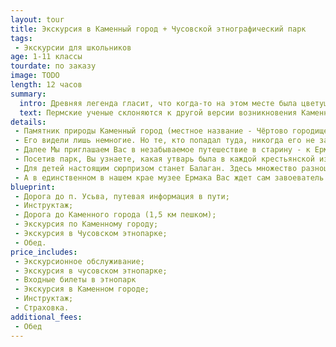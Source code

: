 ```yaml
---
layout: tour
title: Экскурсия в Каменный город + Чусовской этнографический парк
tags:
 - Экскурсии для школьников
age: 1-11 классы
tourdate: по заказу
image: TODO
length: 12 часов
summary:
  intro: Древняя легенда гласит, что когда-то на этом месте была цветущая страна. Злой волшебник превратил ее в камень, и жизнь покинула застывшие города королевства.
  text: Пермские ученые склоняются к другой версии возникновения Каменного города. Это не что иное, считают они, как устье древней реки, впадавшей в Пермское море миллионы лет назад.
details:
 - Памятник природы Каменный город (местное название - Чёртово городище или Черепахи) расположен в 5 км от поселка Усьва, на главной вершине хребта Рудянский спой. Скальный массив прорезан глубокими, до 8-12 метров трещинами шириной 1-8 метров, часто расположенными под прямым углом, что создает иллюзию улиц и переулков заброшенного города. Причудливые скальные останцы образуют сеть коридоров и ярусов на возвышенности посреди леса. Арки, проходы, мосты, лабиринты - здесь можно найти много интересного.
 - Его видели лишь немногие. Но те, кто попадал туда, никогда его не забудут — песчаные изваяния, созданные природой, настолько красивы, что заставляют забыть о реальности. Каменный город красив в любое время года, но особенно зимой, когда он становится похожим на сказочное Берендеево царство.
 - Далее Мы приглашаем Вас в незабываемое путешествие в старину - к Ермаку, русским самоварам, лаптям и игрушкам. Чусовской этнографический парк, расположенный около г. Чусового, рядом со спортивной школой «Огонек» – место необычное. Здесь воссоздается атмосфера русской старины. Дома с праздничной резьбой, симпатичные церкви, расписные карусели с лошадками, забавные яркие вывески напоминают иллюстрации к русским сказкам. По деревенской улочке прогуливаются гуси, рядом в доме находятся кролики… В этнопарке течет своя особая жизнь.
 - Посетив парк, Вы узнаете, какая утварь была в каждой крестьянской избе. Увидите сани-розвальни, зыбку, глядельце, светец и еще множество необходимых в крестьянском быту предметов. Купеческая лавка поражает коллекцией русских самоваров, утюгов и  машин «Зингер».
 - Для детей настоящим сюрпризом станет Балаган. Здесь множество разноцветных матрешек, пирамидок и деревянных медведей, с которыми можно поиграть.
 - А в единственном в нашем крае музее Ермака Вас ждет сам завоеватель и покоритель Сибири Ермак Тимофеевич. На картинах, панно Вы увидите сцены из его похода. И что особо волнительно, сможете подержать в руках оружие времен Ермака. Дорога до этнопарка проходит по местам, где в XVI веке Ермак шел со своей дружиной. Вы услышите предания, сказания о реке Чусовой и Ермаке.
blueprint:
 - Дорога до п. Усьва, путевая информация в пути;
 - Инструктаж;
 - Дорога до Каменного города (1,5 км пешком);
 - Экскурсия по Каменному городу;
 - Экскурсия в Чусовском этнопарке;
 - Обед.
price_includes:
 - Экскурсионное обслуживание;
 - Экскурсия в чусовском этнопарке;
 - Входные билеты в этнопарк
 - Экскурсия в Каменном городе;
 - Инструктаж;
 - Страховка.
additional_fees:
 - Обед
---
```

